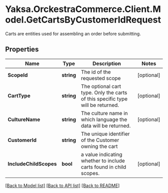 # Yaksa.OrckestraCommerce.Client.Model.GetCartsByCustomerIdRequest
Carts are entities used for assembling an order before submitting.

## Properties

Name | Type | Description | Notes
------------ | ------------- | ------------- | -------------
**ScopeId** | **string** | The id of the requested scope | [optional] 
**CartType** | **string** | The optional cart type. Only the carts of this specific type will be returned. | [optional] 
**CultureName** | **string** | The culture name in which language the data will be returned. | [optional] 
**CustomerId** | **string** | The unique identifier of the Customer owning the cart | 
**IncludeChildScopes** | **bool** | a value indicating whether to include carts found in child scopes. | [optional] 

[[Back to Model list]](../README.md#documentation-for-models) [[Back to API list]](../README.md#documentation-for-api-endpoints) [[Back to README]](../README.md)

